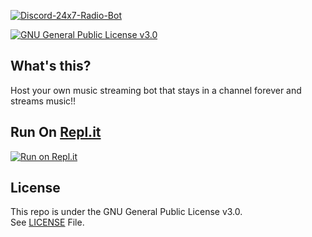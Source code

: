 [![Discord-24x7-Radio-Bot](https://github-readme-stats.vercel.app/api/pin/?username=cauzec&repo=24x7-Discord-Music-Bot&theme=dark)](https://github.com/cauzec/24x7-Discord-Music-Bot)<br/>

[![GNU General Public License v3.0](https://img.shields.io/badge/License-GPLv3-blue.svg?maxAge=3600, "License")](https://github.com/cauzec/Discord-24x7-Radio-Bot/blob/main/LICENSE)<br>

## What's this?
Host your own music streaming bot that stays in a channel forever and streams music!!

## Run On [Repl.it](https://repl.it)

[![Run on Repl.it](https://replit.com/@RajMishra/24-7-Music-Bot#README.md)](https://replit.com/@RajMishra/24-7-Music-Bot#README.md)

## License

This repo is under the GNU General Public License v3.0.<br>
See [LICENSE](https://github.com/cauzec/Discord-24x7-Radio-Bot/blob/main/LICENSE) File.
